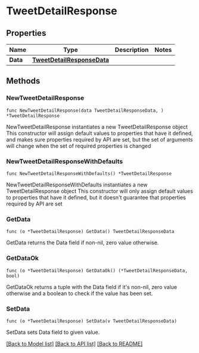 # TweetDetailResponse

## Properties

Name | Type | Description | Notes
------------ | ------------- | ------------- | -------------
**Data** | [**TweetDetailResponseData**](TweetDetailResponseData.md) |  | 

## Methods

### NewTweetDetailResponse

`func NewTweetDetailResponse(data TweetDetailResponseData, ) *TweetDetailResponse`

NewTweetDetailResponse instantiates a new TweetDetailResponse object
This constructor will assign default values to properties that have it defined,
and makes sure properties required by API are set, but the set of arguments
will change when the set of required properties is changed

### NewTweetDetailResponseWithDefaults

`func NewTweetDetailResponseWithDefaults() *TweetDetailResponse`

NewTweetDetailResponseWithDefaults instantiates a new TweetDetailResponse object
This constructor will only assign default values to properties that have it defined,
but it doesn't guarantee that properties required by API are set

### GetData

`func (o *TweetDetailResponse) GetData() TweetDetailResponseData`

GetData returns the Data field if non-nil, zero value otherwise.

### GetDataOk

`func (o *TweetDetailResponse) GetDataOk() (*TweetDetailResponseData, bool)`

GetDataOk returns a tuple with the Data field if it's non-nil, zero value otherwise
and a boolean to check if the value has been set.

### SetData

`func (o *TweetDetailResponse) SetData(v TweetDetailResponseData)`

SetData sets Data field to given value.



[[Back to Model list]](../README.md#documentation-for-models) [[Back to API list]](../README.md#documentation-for-api-endpoints) [[Back to README]](../README.md)



